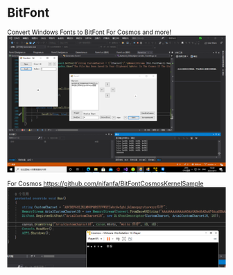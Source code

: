 # BitFont
Convert Windows Fonts to BitFont For Cosmos and more!  
![image](https://github.com/nifanfa/BitFont/blob/master/QQ%E6%88%AA%E5%9B%BE20210411133254.png)

For Cosmos https://github.com/nifanfa/BitFontCosmosKernelSample  
![image](https://github.com/nifanfa/BitFont/blob/master/QQ%E6%88%AA%E5%9B%BE20210411133713.png)

